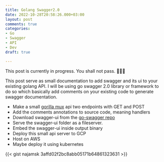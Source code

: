 ```yaml
---
title: Golang Swagger2.0
date: 2022-10-28T20:58:26.000+03:00
layout: post
comments: true
categories:
- Go
- Swagger
- API
- Dev
draft: true

---
```

This post is currently in progress. You shall not pass. 🧙🏻‍♂️

This post serve as small documentation to add swagger and its ui to your existing golang API. I will be using go swagger 2.0 library or framework to do so which basically add comments on your existing code to generate swagger documentation.

* Make a small [gorilla mux](https://github.com/gorilla/mux) api two endpoints with GET and POST
* Add the comments annotations to source code, meaning handlers
* Download swagger-ui from the [go-swagger repo](https://github.com/swagger-api/swagger-ui)
* Serve the swagger-ui folder as a fileserver.
* Embed the swagger-ui inside output binary
* Deploy this small api server to GCP
* Host on AWS
* Maybe deploy it using kubernetes

{{< gist najamsk 3affd02f2bc8abb05171b64861323631 >}}